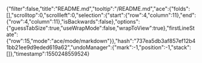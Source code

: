 {"filter":false,"title":"README.md","tooltip":"/README.md","ace":{"folds":[],"scrolltop":0,"scrollleft":0,"selection":{"start":{"row":4,"column":11},"end":{"row":4,"column":11},"isBackwards":false},"options":{"guessTabSize":true,"useWrapMode":false,"wrapToView":true},"firstLineState":{"row":15,"mode":"ace/mode/markdown"}},"hash":"737ea5db3af857ef12b41bb21ee9d9eded619a62","undoManager":{"mark":-1,"position":-1,"stack":[]},"timestamp":1550248559524}